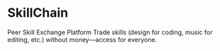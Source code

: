 # SkillChain
Peer Skill Exchange Platform Trade skills (design for coding, music for editing, etc.) without money—access for everyone.
